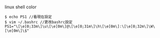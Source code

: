 # 

linux shell color

```
$ echo PS1 //看現在設定
$ vim ~/.bashrc //更改bashrc設定
PS1="\[\e[0;33m\]\u\[\e[0m\]@\[\e[0;31m\]\h\[\e[0m\]:\[\e[0;32m\]\W\[\e[0m\]\$"
```
